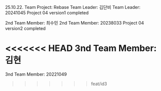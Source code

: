 25.10.22. Team Project: Rebase
Team Leader: 김단비
Team Leader: 20241045
Project 04 version1 completed

2nd Team Member: 최수민
2nd Team Member: 20238033
Project 04 version2 completed

<<<<<<< HEAD
3nd Team Member: 김현
=======
3nd Team Member: 20221049
>>>>>>> feat/id3
